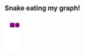 
## Snake eating my graph!

![snake gif](https://github.com/ahmedvucelj06/ahmedvucelj06/blob/output/github-contribution-grid-snake.gif)
